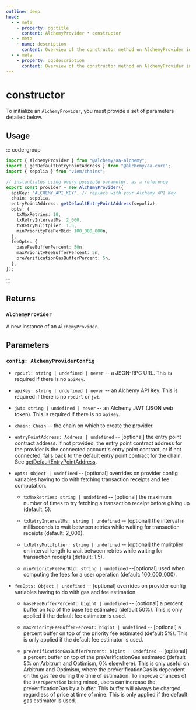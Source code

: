 ```yaml
---
outline: deep
head:
  - - meta
    - property: og:title
      content: AlchemyProvider • constructor
  - - meta
    - name: description
      content: Overview of the constructor method on AlchemyProvider in aa-alchemy
  - - meta
    - property: og:description
      content: Overview of the constructor method on AlchemyProvider in aa-alchemy
---
```


# constructor

To initialize an `AlchemyProvider`, you must provide a set of parameters detailed below.

## Usage

::: code-group

```ts [example.ts]
import { AlchemyProvider } from "@alchemy/aa-alchemy";
import { getDefaultEntryPointAddress } from "@alchemy/aa-core";
import { sepolia } from "viem/chains";

// instantiates using every possible parameter, as a reference
export const provider = new AlchemyProvider({
  apiKey: "ALCHEMY_API_KEY", // replace with your Alchemy API Key
  chain: sepolia,
  entryPointAddress: getDefaultEntryPointAddress(sepolia),
  opts: {
    txMaxRetries: 10,
    txRetryIntervalMs: 2_000,
    txRetryMulitplier: 1.5,
    minPriorityFeePerBid: 100_000_000n,
  },
  feeOpts: {
    baseFeeBufferPercent: 50n,
    maxPriorityFeeBufferPercent: 5n,
    preVerificationGasBufferPercent: 5n,
  },
});
```

:::

## Returns

### `AlchemyProvider`

A new instance of an `AlchemyProvider`.

## Parameters

### `config: AlchemyProviderConfig`

- `rpcUrl: string | undefined | never` -- a JSON-RPC URL. This is required if there is no `apiKey`.

- `apiKey: string | undefined | never` -- an Alchemy API Key. This is required if there is no `rpcUrl` or `jwt`.

- `jwt: string | undefined | never` -- an Alchemy JWT (JSON web token). This is required if there is no `apiKey`.

- `chain: Chain` -- the chain on which to create the provider.

- `entryPointAddress: Address | undefined` -- [optional] the entry point contract address. If not provided, the entry point contract address for the provider is the connected account's entry point contract, or if not connected, falls back to the default entry point contract for the chain. See [getDefaultEntryPointAddress](/packages/aa-core/utils/getDefaultEntryPointAddress.html#getdefaultentrypointaddress).

- `opts: Object | undefined` -- [optional] overrides on provider config variables having to do with fetching transaction receipts and fee computation.

  - `txMaxRetries: string | undefined` -- [optional] the maximum number of times to try fetching a transaction receipt before giving up (default: 5).

  - `txRetryIntervalMs: string | undefined` -- [optional] the interval in milliseconds to wait between retries while waiting for transaction receipts (default: 2_000).

  - `txRetryMulitplier: string | undefined` -- [optional] the mulitplier on interval length to wait between retries while waiting for transaction receipts (default: 1.5).

  - `minPriorityFeePerBid: string | undefined` --[optional] used when computing the fees for a user operation (default: 100_000_000).

- `feeOpts: Object | undefined` -- [optional] overrides on provider config variables having to do with gas and fee estimation.

  - `baseFeeBufferPercent: bigint | undefined` -- [optional] a percent buffer on top of the base fee estimated (default 50%). This is only applied if the default fee estimator is used.

  - `maxPriorityFeeBufferPercent: bigint | undefined` -- [optional] a percent buffer on top of the priority fee estimated (default 5%). This is only applied if the default fee estimator is used.

  - `preVerificationGasBufferPercent: bigint | undefined` -- [optional] a percent buffer on top of the preVerificationGas estimated (default 5% on Arbitrum and Optimism, 0% elsewhere). This is only useful on Arbitrum and Optimism, where the preVerificationGas is dependent on the gas fee during the time of estimation. To improve chances of the `UserOperation` being mined, users can increase the preVerificationGas by a buffer. This buffer will always be charged, regardless of price at time of mine. This is only applied if the default gas estimator is used.
